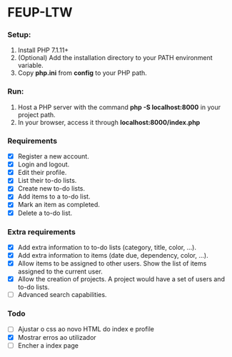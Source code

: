 # FEUP-LTW

### Setup:
1. Install PHP 7.1.11+
2. (Optional) Add the installation directory to your PATH environment variable.
3. Copy **php.ini** from **config** to your PHP path.

### Run:
1. Host a PHP server with the command **php -S localhost:8000** in your project path.
2. In your browser, access it through **localhost:8000/index.php**

### Requirements
* [x]  Register a new account.
* [x] Login and logout.
* [x] Edit their profile.
* [x] List their to-do lists.
* [x] Create new to-do lists.
* [x] Add items to a to-do list.
* [x] Mark an item as completed.
* [x] Delete a to-do list.

### Extra requirements
* [x] Add extra information to to-do lists (category, title, color, …).
* [x] Add extra information to items (date due, dependency, color, …).
* [x] Allow items to be assigned to other users. Show the list of items assigned to the current user.
* [x] Allow the creation of projects. A project would have a set of users and to-do lists.
* [ ] Advanced search capabilities.

### Todo
* [ ] Ajustar o css ao novo HTML do index e profile
* [X] Mostrar erros ao utilizador
* [ ] Encher a index page
